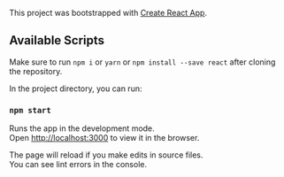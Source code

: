 This project was bootstrapped with [Create React App](https://github.com/facebook/create-react-app).

## Available Scripts

Make sure to run `npm i` or `yarn` or `npm install --save react` after cloning the repository.


In the project directory, you can run:


### `npm start`

Runs the app in the development mode.<br />
Open [http://localhost:3000](http://localhost:3000) to view it in the browser.

The page will reload if you make edits in source files.<br />
You can see lint errors in the console.

